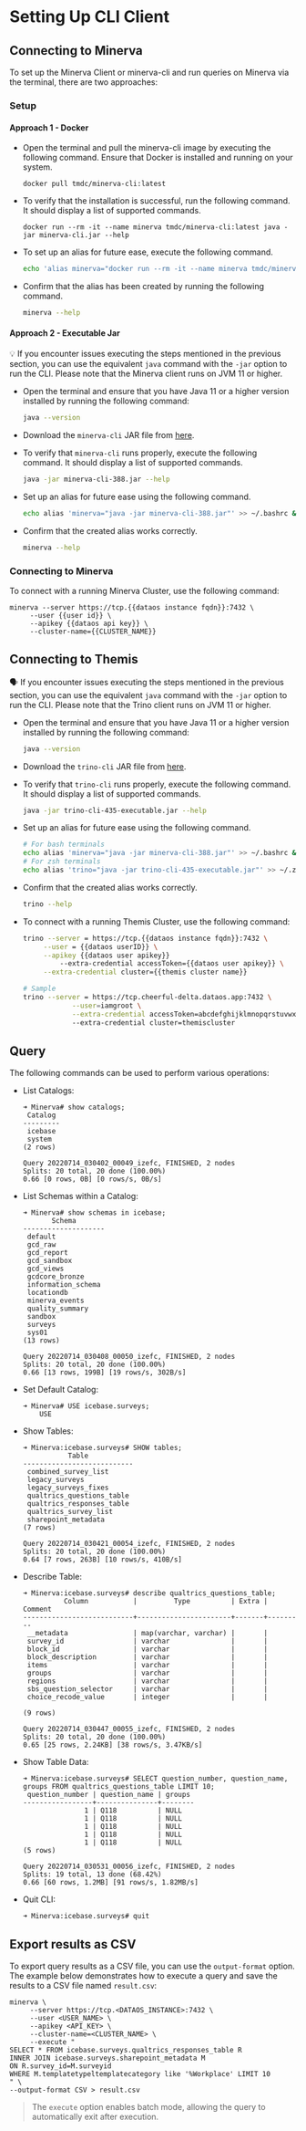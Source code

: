 # Setting Up CLI Client

## Connecting to Minerva

To set up the Minerva Client or minerva-cli and run queries on Minerva via the terminal, there are two approaches:

### **Setup**

#### **Approach 1 - Docker**

- Open the terminal and pull the minerva-cli image by executing the following command. Ensure that Docker is installed and running on your system.

    ```shell
    docker pull tmdc/minerva-cli:latest
    ```

- To verify that the installation is successful, run the following command. It should display a list of supported commands.

    ```shell
    docker run --rm -it --name minerva tmdc/minerva-cli:latest java -jar minerva-cli.jar --help
    ```

- To set up an alias for future ease, execute the following command.

    ```bash
    echo 'alias minerva="docker run --rm -it --name minerva tmdc/minerva-cli:latest java -jar minerva-cli.jar"' >> ~/.bashrc && source ~/.bashrc
    ```

- Confirm that the alias has been created by running the following command.

    ```bash
    minerva --help
    ```

#### **Approach 2 - Executable Jar**

<aside>

💡 If you encounter issues executing the steps mentioned in the previous section, you can use the equivalent `java` command with the `-jar` option to run the CLI. Please note that the Minerva client runs on JVM 11 or higher.

</aside>

- Open the terminal and ensure that you have Java 11 or a higher version installed by running the following command:

    ```bash
    java --version
    ```

- Download the `minerva-cli` JAR file from [here](https://github.com/anismiles/anismiles.github.com/blob/master/minerva-cli-388.jar).

- To verify that `minerva-cli` runs properly, execute the following command. It should display a list of supported commands.

    ```bash
    java -jar minerva-cli-388.jar --help
    ```

- Set up an alias for future ease using the following command.

    ```bash
    echo alias 'minerva="java -jar minerva-cli-388.jar"' >> ~/.bashrc && source ~/.bashrc
    ```

- Confirm that the created alias works correctly.

    ```bash
    minerva --help
    ```

### **Connecting to Minerva**

To connect with a running Minerva Cluster, use the following command:

```shell
minerva --server https://tcp.{{dataos instance fqdn}}:7432 \
     --user {{user id}} \
     --apikey {{dataos api key}} \
     --cluster-name={{CLUSTER_NAME}}
```


## Connecting to Themis

<aside class="callout">

🗣 If you encounter issues executing the steps mentioned in the previous section, you can use the equivalent <code>java</code> command with the <code>-jar</code> option to run the CLI. Please note that the Trino client runs on JVM 11 or higher.

</aside>

- Open the terminal and ensure that you have Java 11 or a higher version installed by running the following command:
    
    ```bash
    java --version
    ```
    
- Download the `trino-cli` JAR file from [here](https://repo1.maven.org/maven2/io/trino/trino-cli/435/trino-cli-435-executable.jar).
- To verify that `trino-cli` runs properly, execute the following command. It should display a list of supported commands.
    
    ```bash
    java -jar trino-cli-435-executable.jar --help
    ```
    
- Set up an alias for future ease using the following command.
    
    ```bash
    # For bash terminals
    echo alias 'minerva="java -jar minerva-cli-388.jar"' >> ~/.bashrc && source ~/.bashrc
    # For zsh terminals
    echo alias 'trino="java -jar trino-cli-435-executable.jar"' >> ~/.zshrc && source ~/.zshrc
    ```
    
- Confirm that the created alias works correctly.
    
    ```bash
    trino --help
    ```
    
- To connect with a running Themis Cluster, use the following command:
    
    ```bash
    trino --server = https://tcp.{{dataos instance fqdn}}:7432 \
         --user = {{dataos userID}} \
         --apikey {{dataos user apikey}}
    		 --extra-credential accessToken={{dataos user apikey}} \
         --extra-credential cluster={{themis cluster name}}
    
    # Sample
    trino --server = https://tcp.cheerful-delta.dataos.app:7432 \
    			--user=iamgroot \
    			--extra-credential accessToken=abcdefghijklmnopqrstuvwxyz 
    			--extra-credential cluster=themiscluster
    ```


## Query

The following commands can be used to perform various operations:

- List Catalogs:

    ```shell
    ➜ Minerva# show catalogs;
     Catalog 
    ---------
     icebase 
     system  
    (2 rows)
    
    Query 20220714_030402_00049_izefc, FINISHED, 2 nodes
    Splits: 20 total, 20 done (100.00%)
    0.66 [0 rows, 0B] [0 rows/s, 0B/s]
    ```

- List Schemas within a Catalog:

    ```shell
    ➜ Minerva# show schemas in icebase;
           Schema       
    --------------------
     default            
     gcd_raw            
     gcd_report         
     gcd_sandbox        
     gcd_views          
     gcdcore_bronze     
     information_schema 
     locationdb         
     minerva_events     
     quality_summary    
     sandbox            
     surveys            
     sys01              
    (13 rows)
    
    Query 20220714_030408_00050_izefc, FINISHED, 2 nodes
    Splits: 20 total, 20 done (100.00%)
    0.66 [13 rows, 199B] [19 rows/s, 302B/s]
    ```

- Set Default Catalog:

    ```shell
    ➜ Minerva# USE icebase.surveys;
    	USE
    ```

- Show Tables:

    ```shell
    ➜ Minerva:icebase.surveys# SHOW tables;
	           Table           
	---------------------------
	 combined_survey_list      
	 legacy_surveys            
	 legacy_surveys_fixes      
	 qualtrics_questions_table 
	 qualtrics_responses_table 
	 qualtrics_survey_list     
	 sharepoint_metadata       
	(7 rows)
	
	Query 20220714_030421_00054_izefc, FINISHED, 2 nodes
	Splits: 20 total, 20 done (100.00%)
	0.64 [7 rows, 263B] [10 rows/s, 410B/s]

- Describe Table:

    ```shell
    ➜ Minerva:icebase.surveys# describe qualtrics_questions_table;
              Column           |         Type          | Extra | Comment 
    ---------------------------+-----------------------+-------+---------
     __metadata                | map(varchar, varchar) |       |         
     survey_id                 | varchar               |       |         
     block_id                  | varchar               |       |         
     block_description         | varchar               |       |         
     items                     | varchar               |       |         
     groups                    | varchar               |       |         
     regions                   | varchar               |       |         
     sbs_question_selector     | varchar               |       |         
     choice_recode_value       | integer               |       |         
    
    (9 rows)
    
    Query 20220714_030447_00055_izefc, FINISHED, 2 nodes
    Splits: 20 total, 20 done (100.00%)
    0.65 [25 rows, 2.24KB] [38 rows/s, 3.47KB/s]
    ```

- Show Table Data:

    ```shell
    ➜ Minerva:icebase.surveys# SELECT question_number, question_name, groups FROM qualtrics_questions_table LIMIT 10;
     question_number | question_name | groups 
    -----------------+---------------+--------
                   1 | Q118          | NULL   
                   1 | Q118          | NULL   
                   1 | Q118          | NULL   
                   1 | Q118          | NULL   
                   1 | Q118          | NULL   
    (5 rows)
    
    Query 20220714_030531_00056_izefc, FINISHED, 2 nodes
    Splits: 19 total, 13 done (68.42%)
    0.66 [60 rows, 1.2MB] [91 rows/s, 1.82MB/s]
    ```

- Quit CLI:

    ```shell
    ➜ Minerva:icebase.surveys# quit
    ```

## Export results as CSV

To export query results as a CSV file, you can use the `output-format` option. The example below demonstrates how to execute a query and save the results to a CSV file named `result.csv`:

```shell
minerva \
     --server https://tcp.<DATAOS_INSTANCE>:7432 \
     --user <USER_NAME> \
     --apikey <API_KEY> \
     --cluster-name=<CLUSTER_NAME> \
     --execute "
SELECT * FROM icebase.surveys.qualtrics_responses_table R 
INNER JOIN icebase.surveys.sharepoint_metadata M 
ON R.survey_id=M.surveyid 
WHERE M.templatetypeltemplatecategory like '%Workplace' LIMIT 10
" \
--output-format CSV > result.csv
```

> The `execute` option enables batch mode, allowing the query to automatically exit after execution.